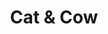 ---
title:  "Cat & Cow"
address: "49 Clovelly Road, Randwick, NSW 2031"
voucher_link: "https://catandcowcoffee.square.site/"
delivery_link: "https://catandcowcoffee.square.site/"
image: "https://i0.wp.com/catandcow.coffee/wp-content/uploads/2020/01/07D26D42-71BD-4ECD-A3C4-67631A525353.jpeg?w=750&ssl=1"
---